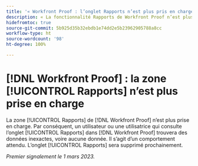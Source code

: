 ```yaml
---
title: '« Workfront Proof : l’onglet Rapports n’est plus pris en charge »'
description: « La fonctionnalité Rapports de Workfront Proof n’est plus prise en charge. Par conséquent, un utilisateur ou une utilisatrice qui consulte l’onglet Rapports dans Workfront Proof trouvera des données inexactes, voire aucune donnée. Il s’agit d’un comportement attendu. L’onglet Rapports sera supprimé prochainement. »
hidefromtoc: true
source-git-commit: 5b925d35b32ebdb1e74dd2e5b23962905788a8cc
workflow-type: ht
source-wordcount: '98'
ht-degree: 100%

---
```



# [!DNL Workfront Proof] : la zone [!UICONTROL Rapports] n’est plus prise en charge

La zone [!UICONTROL Rapports] de [!DNL Workfront Proof] n’est plus prise en charge. Par conséquent, un utilisateur ou une utilisatrice qui consulte l’onglet [!UICONTROL Rapports] dans [!DNL Workfront Proof] trouvera des données inexactes, voire aucune donnée. Il s’agit d’un comportement attendu. L’onglet [!UICONTROL Rapports] sera supprimé prochainement.

_Premier signalement le 1 mars 2023._

